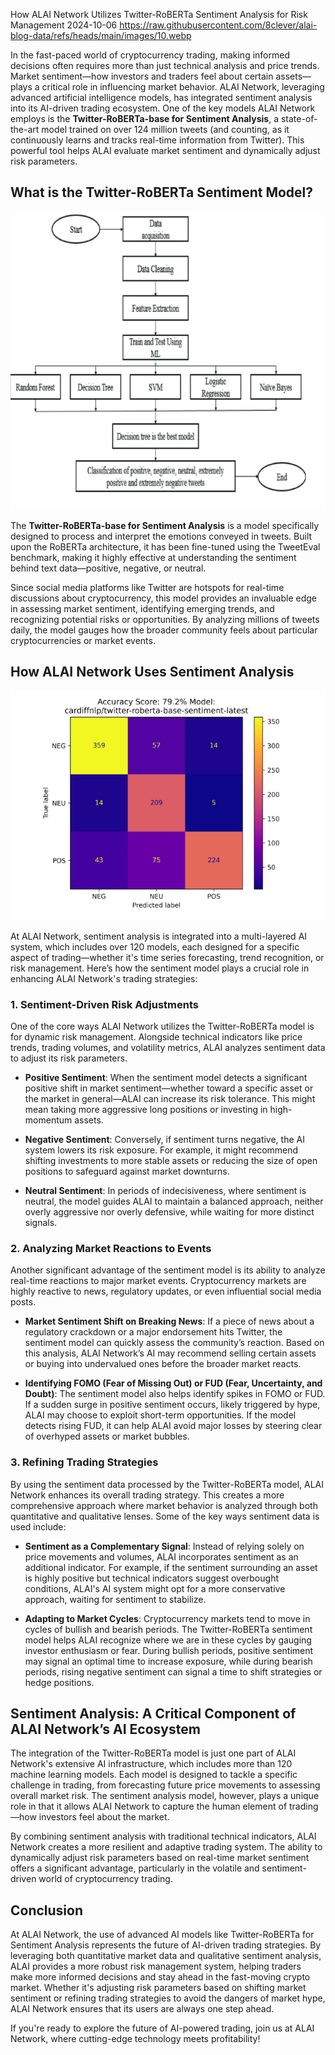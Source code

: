 How ALAI Network Utilizes Twitter-RoBERTa Sentiment Analysis for Risk Management
2024-10-06
https://raw.githubusercontent.com/8clever/alai-blog-data/refs/heads/main/images/10.webp

In the fast-paced world of cryptocurrency trading, making informed decisions often requires more than just technical analysis and price trends. Market sentiment—how investors and traders feel about certain assets—plays a critical role in influencing market behavior. ALAI Network, leveraging advanced artificial intelligence models, has integrated sentiment analysis into its AI-driven trading ecosystem. One of the key models ALAI Network employs is the **Twitter-RoBERTa-base for Sentiment Analysis**, a state-of-the-art model trained on over 124 million tweets (and counting, as it continuously learns and tracks real-time information from Twitter). This powerful tool helps ALAI evaluate market sentiment and dynamically adjust risk parameters.

## What is the Twitter-RoBERTa Sentiment Model?
![RoBERTa Sentiment Model](https://raw.githubusercontent.com/8clever/alai-blog-data/refs/heads/main/images/2.1.webp) 

The **Twitter-RoBERTa-base for Sentiment Analysis** is a model specifically designed to process and interpret the emotions conveyed in tweets. Built upon the RoBERTa architecture, it has been fine-tuned using the TweetEval benchmark, making it highly effective at understanding the sentiment behind text data—positive, negative, or neutral.

Since social media platforms like Twitter are hotspots for real-time discussions about cryptocurrency, this model provides an invaluable edge in assessing market sentiment, identifying emerging trends, and recognizing potential risks or opportunities. By analyzing millions of tweets daily, the model gauges how the broader community feels about particular cryptocurrencies or market events.

## How ALAI Network Uses Sentiment Analysis
![Sentiment Analysis](https://raw.githubusercontent.com/8clever/alai-blog-data/refs/heads/main/images/2.2.webp)

At ALAI Network, sentiment analysis is integrated into a multi-layered AI system, which includes over 120 models, each designed for a specific aspect of trading—whether it's time series forecasting, trend recognition, or risk management. Here’s how the sentiment model plays a crucial role in enhancing ALAI Network's trading strategies:

### 1. Sentiment-Driven Risk Adjustments

One of the core ways ALAI Network utilizes the Twitter-RoBERTa model is for dynamic risk management. Alongside technical indicators like price trends, trading volumes, and volatility metrics, ALAI analyzes sentiment data to adjust its risk parameters.

- **Positive Sentiment**: When the sentiment model detects a significant positive shift in market sentiment—whether toward a specific asset or the market in general—ALAI can increase its risk tolerance. This might mean taking more aggressive long positions or investing in high-momentum assets.

- **Negative Sentiment**: Conversely, if sentiment turns negative, the AI system lowers its risk exposure. For example, it might recommend shifting investments to more stable assets or reducing the size of open positions to safeguard against market downturns.

- **Neutral Sentiment**: In periods of indecisiveness, where sentiment is neutral, the model guides ALAI to maintain a balanced approach, neither overly aggressive nor overly defensive, while waiting for more distinct signals.

### 2. Analyzing Market Reactions to Events

Another significant advantage of the sentiment model is its ability to analyze real-time reactions to major market events. Cryptocurrency markets are highly reactive to news, regulatory updates, or even influential social media posts.

- **Market Sentiment Shift on Breaking News**: If a piece of news about a regulatory crackdown or a major endorsement hits Twitter, the sentiment model can quickly assess the community’s reaction. Based on this analysis, ALAI Network’s AI may recommend selling certain assets or buying into undervalued ones before the broader market reacts.

- **Identifying FOMO (Fear of Missing Out) or FUD (Fear, Uncertainty, and Doubt)**: The sentiment model also helps identify spikes in FOMO or FUD. If a sudden surge in positive sentiment occurs, likely triggered by hype, ALAI may choose to exploit short-term opportunities. If the model detects rising FUD, it can help ALAI avoid major losses by steering clear of overhyped assets or market bubbles.

### 3. Refining Trading Strategies

By using the sentiment data processed by the Twitter-RoBERTa model, ALAI Network enhances its overall trading strategy. This creates a more comprehensive approach where market behavior is analyzed through both quantitative and qualitative lenses. Some of the key ways sentiment data is used include:

- **Sentiment as a Complementary Signal**: Instead of relying solely on price movements and volumes, ALAI incorporates sentiment as an additional indicator. For example, if the sentiment surrounding an asset is highly positive but technical indicators suggest overbought conditions, ALAI's AI system might opt for a more conservative approach, waiting for sentiment to stabilize.

- **Adapting to Market Cycles**: Cryptocurrency markets tend to move in cycles of bullish and bearish periods. The Twitter-RoBERTa sentiment model helps ALAI recognize where we are in these cycles by gauging investor enthusiasm or fear. During bullish periods, positive sentiment may signal an optimal time to increase exposure, while during bearish periods, rising negative sentiment can signal a time to shift strategies or hedge positions.

## Sentiment Analysis: A Critical Component of ALAI Network’s AI Ecosystem

The integration of the Twitter-RoBERTa model is just one part of ALAI Network's extensive AI infrastructure, which includes more than 120 machine learning models. Each model is designed to tackle a specific challenge in trading, from forecasting future price movements to assessing overall market risk. The sentiment analysis model, however, plays a unique role in that it allows ALAI Network to capture the human element of trading—how investors feel about the market.

By combining sentiment analysis with traditional technical indicators, ALAI Network creates a more resilient and adaptive trading system. The ability to dynamically adjust risk parameters based on real-time market sentiment offers a significant advantage, particularly in the volatile and sentiment-driven world of cryptocurrency trading.

## Conclusion

At ALAI Network, the use of advanced AI models like Twitter-RoBERTa for Sentiment Analysis represents the future of AI-driven trading strategies. By leveraging both quantitative market data and qualitative sentiment analysis, ALAI provides a more robust risk management system, helping traders make more informed decisions and stay ahead in the fast-moving crypto market. Whether it's adjusting risk parameters based on shifting market sentiment or refining trading strategies to avoid the dangers of market hype, ALAI Network ensures that its users are always one step ahead.

If you're ready to explore the future of AI-powered trading, join us at ALAI Network, where cutting-edge technology meets profitability!
